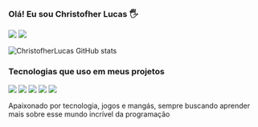 
### Olá! Eu sou Christofher Lucas 🖐️
[![](	https://img.shields.io/badge/Instagram-E4405F?style=for-the-badge&logo=instagram&logoColor=white)](https://www.instagram.com/christofher_dev/)
[![](https://img.shields.io/badge/Facebook-1877F2?style=for-the-badge&logo=facebook&logoColor=white)](https://www.facebook.com/profile.php?id=100077590853434)

![ChristofherLucas GitHub stats](https://github-readme-stats.vercel.app/api?username=ChristofherLucas&show_icons=true&theme=radical)

### Tecnologias que uso em meus projetos

[![](https://img.shields.io/badge/Laravel-FF2D20?style=for-the-badge&logo=laravel&logoColor=white)](https://laravel.com/)
[![](https://img.shields.io/badge/Bootstrap-563D7C?style=for-the-badge&logo=bootstrap&logoColor=white)](https://getbootstrap.com/docs/5.0/getting-started/introduction/)
[![](https://img.shields.io/badge/MySQL-00000F?style=for-the-badge&logo=mysql&logoColor=white)](https://www.mysql.com/)
[![](https://img.shields.io/badge/jQuery-0769AD?style=for-the-badge&logo=jquery&logoColor=white)](https://jquery.com/)
[![](https://img.shields.io/badge/PHP-777BB4?style=for-the-badge&logo=php&logoColor=white)](https://www.php.net/)

Apaixonado por tecnologia, jogos e mangás, sempre buscando aprender mais sobre esse mundo incrível da programação
